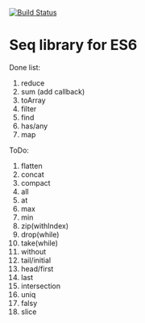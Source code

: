 [![Build Status](https://travis-ci.org/krikus/es6seq.svg?branch=master)](https://travis-ci.org/krikus/es6seq)

# Seq library for ES6

Done list:

1. reduce
2. sum (add callback)
3. toArray
4. filter
5. find
6. has/any
7. map

ToDo:

1. flatten
2. concat
3. compact
3. all
4. at
5. max
6. min
7. zip(withIndex)
8. drop(while)
9. take(while)
10. without
11. tail/initial
12. head/first
13. last
14. intersection
15. uniq
16. falsy
17. slice
